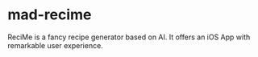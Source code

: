 # mad-recime
ReciMe is a fancy recipe generator based on AI. It offers an iOS App with remarkable user experience.
